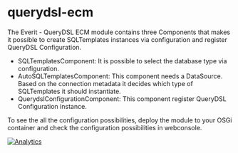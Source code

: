 querydsl-ecm
==========================

The Everit - QueryDSL ECM module contains three Components that makes
it possible to create SQLTemplates instances via configuration and register QueryDSL Configuration.

 - SQLTemplatesComponent: It is possible to select the database type via
   configuration.
 - AutoSQLTemplatesComponent: This component needs a DataSource. Based on
   the connection metadata it decides which type of SQLTemplates it should
   instantiate.
 - QuerydslConfigurationComponent: This component register QueryDSL Configuration instance.

To see the all the configuration possibilities, deploy the module to your
OSGi container and check the configuration possibilities in webconsole.

[![Analytics](https://ga-beacon.appspot.com/UA-15041869-4/everit-org/querydsl-ecm)](https://github.com/igrigorik/ga-beacon)
